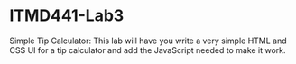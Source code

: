 # ITMD441-Lab3
 Simple Tip Calculator: This  lab will have you write a very simple HTML and CSS UI for a tip calculator and add the JavaScript needed to make it work.
